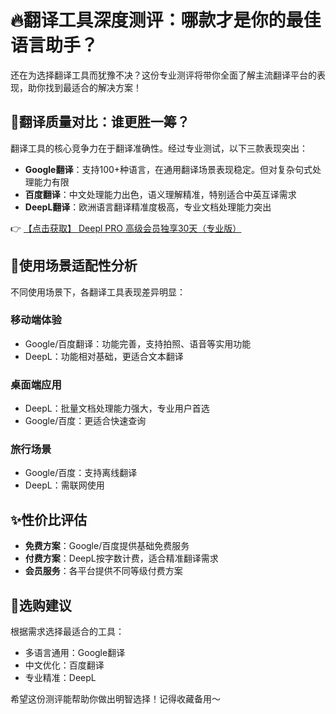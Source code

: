 # 🔥翻译工具深度测评：哪款才是你的最佳语言助手？

还在为选择翻译工具而犹豫不决？这份专业测评将带你全面了解主流翻译平台的表现，助你找到最适合的解决方案！

## 🌟翻译质量对比：谁更胜一筹？

翻译工具的核心竞争力在于翻译准确性。经过专业测试，以下三款表现突出：

- **Google翻译**：支持100+种语言，在通用翻译场景表现稳定。但对复杂句式处理能力有限
- **百度翻译**：中文处理能力出色，语义理解精准，特别适合中英互译需求
- **DeepL翻译**：欧洲语言翻译精准度极高，专业文档处理能力突出

👉 [【点击获取】 Deepl PRO 高级会员独享30天（专业版） ](https://bit.ly/DEepl)

## 💪使用场景适配性分析

不同使用场景下，各翻译工具表现差异明显：

### 移动端体验
- Google/百度翻译：功能完善，支持拍照、语音等实用功能
- DeepL：功能相对基础，更适合文本翻译

### 桌面端应用
- DeepL：批量文档处理能力强大，专业用户首选
- Google/百度：更适合快速查询

### 旅行场景
- Google/百度：支持离线翻译
- DeepL：需联网使用

## ✨性价比评估

- **免费方案**：Google/百度提供基础免费服务
- **付费方案**：DeepL按字数计费，适合精准翻译需求
- **会员服务**：各平台提供不同等级付费方案

## 📌选购建议

根据需求选择最适合的工具：
- 多语言通用：Google翻译
- 中文优化：百度翻译
- 专业精准：DeepL

希望这份测评能帮助你做出明智选择！记得收藏备用～